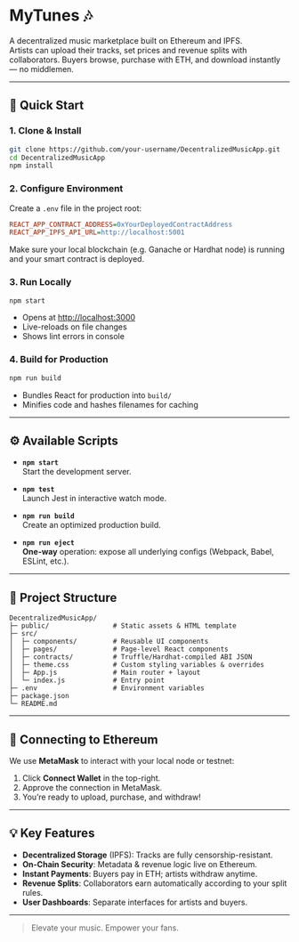 # MyTunes 🎶

A decentralized music marketplace built on Ethereum and IPFS.  
Artists can upload their tracks, set prices and revenue splits with collaborators. Buyers browse, purchase with ETH, and download instantly — no middlemen.

---

## 🚀 Quick Start

### 1. Clone & Install

```bash
git clone https://github.com/your-username/DecentralizedMusicApp.git
cd DecentralizedMusicApp
npm install
```

### 2. Configure Environment

Create a `.env` file in the project root:

```ini
REACT_APP_CONTRACT_ADDRESS=0xYourDeployedContractAddress
REACT_APP_IPFS_API_URL=http://localhost:5001
```

Make sure your local blockchain (e.g. Ganache or Hardhat node) is running and your smart contract is deployed.

### 3. Run Locally

```bash
npm start
```

- Opens at [http://localhost:3000](http://localhost:3000)  
- Live-reloads on file changes  
- Shows lint errors in console  

### 4. Build for Production

```bash
npm run build
```

- Bundles React for production into `build/`  
- Minifies code and hashes filenames for caching  

---

## ⚙️ Available Scripts

- **`npm start`**  
  Start the development server.

- **`npm test`**  
  Launch Jest in interactive watch mode.

- **`npm run build`**  
  Create an optimized production build.

- **`npm run eject`**  
  **One-way** operation: expose all underlying configs (Webpack, Babel, ESLint, etc.).

---

## 📂 Project Structure

```
DecentralizedMusicApp/
├─ public/                # Static assets & HTML template
├─ src/
│  ├─ components/         # Reusable UI components
│  ├─ pages/              # Page-level React components
│  ├─ contracts/          # Truffle/Hardhat-compiled ABI JSON
│  ├─ theme.css           # Custom styling variables & overrides
│  ├─ App.js              # Main router + layout
│  └─ index.js            # Entry point
├─ .env                   # Environment variables
├─ package.json
└─ README.md
```

---

## 🔗 Connecting to Ethereum

We use **MetaMask** to interact with your local node or testnet:

1. Click **Connect Wallet** in the top-right.  
2. Approve the connection in MetaMask.  
3. You’re ready to upload, purchase, and withdraw!

---

## 💡 Key Features

- **Decentralized Storage** (IPFS): Tracks are fully censorship-resistant.  
- **On-Chain Security**: Metadata & revenue logic live on Ethereum.  
- **Instant Payments**: Buyers pay in ETH; artists withdraw anytime.  
- **Revenue Splits**: Collaborators earn automatically according to your split rules.  
- **User Dashboards**: Separate interfaces for artists and buyers.

---

> Elevate your music. Empower your fans.  
